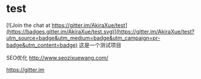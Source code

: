 # test

[![Join the chat at https://gitter.im/AkiraXue/test](https://badges.gitter.im/AkiraXue/test.svg)](https://gitter.im/AkiraXue/test?utm_source=badge&utm_medium=badge&utm_campaign=pr-badge&utm_content=badge)
这是一个测试项目

SEO优化
http://www.seozixuewang.com/

https://gitter.im
